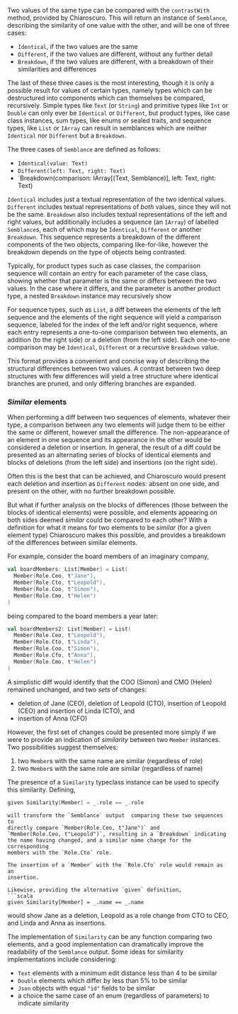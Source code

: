 Two values of the same type can be compared with the `contrastWith` method,
provided by Chiaroscuro. This will return an instance of `Semblance`,
describing the similarity of one value with the other, and will be one of three
cases:
- `Identical`, if the two values are the same
- `Different`, if the two values are different, without any further detail
- `Breakdown`, if the two values are different, with a breakdown of their
  similarities and differences

The last of these three cases is the most interesting, though it is only a
possible result for values of certain types, namely types which can be
destructured into components which can themselves be compared, recursively.
Simple types like `Text` (or `String`) and primitive types like `Int` or
`Double` can only ever be `Identical` or `Different`, but product types, like
case class instances, sum types, like enums or sealed traits, and sequence
types, like `List` or `IArray` can result in semblances which are neither
`Identical` nor `Different` but a `Breakdown`.

The three cases of `Semblance` are defined as follows:
- `Identical(value: Text)`
- `Different(left: Text, right: Text)`
- `Breakdown(comparison: IArray[(Text, Semblance)], left: Text, right: Text)

`Identical` includes just a textual representation of the two identical values.
`Different` includes textual representations of _both_ values, since they will
not be the same. `Breakdown` also includes textual representations of the left
and right values, but additionally includes a sequence (an `IArray`) of
labelled `Semblance`s, each of which may be `Identical`, `Different` or another
`Breakdown`. This sequence represents a breakdown of the different components of
the two objects, comparing like-for-like, however the breakdown depends on the
type of objects being contrasted.

Typically, for product types such as case classes, the comparison sequence will
contain an entry for each parameter of the case class, showing whether that
parameter is the same or differs between the two values. In the case where it
differs, and the parameter is another product type, a nested `Breakdown` instance
may recursively show 

For sequence types, such as `List`, a diff between the elements of the left
sequence and the elements of the right sequence will yield a comparison
sequence, labeled for the index of the left and/or right sequence, where each
entry represents a one-to-one comparison between two elements, an addition (to
the right side) or a deletion (from the left side). Each one-to-one comparison
may be `Identical`, `Different` or a recursive `Breakdown` value.

This format provides a convenient and concise way of describing the structural
differences between two values. A contrast between two deep structures with few
differences will yield a tree structure where identical branches are pruned,
and only differing branches are expanded.

### _Similar_ elements

When performing a diff between two sequences of elements, whatever their type,
a comparison between any two elements will judge them to be either the same or
different, however small the difference. The non-appearance of an element in
one sequence and its appearance in the other would be considered a deletion or
insertion. In general, the result of a diff could be presented as an
alternating series of blocks of identical elements and blocks of deletions
(from the left side) and insertions (on the right side).

Often this is the best that can be achieved, and Chiaroscuro would present each
deletion and insertion as `Different` nodes: absent on one side, and present on
the other, with no further breakdown possible.

But what if further analysis on the blocks of differences (those between the
blocks of identical elements) were possible, and elements appearing on both
sides deemed _similar_ could be compared to each other? With a definition for
what it means for two elements to be _similar_ (for a given element type)
Chiaroscuro makes this possible, and provides a breakdown of the differences
between similar elements.

For example, consider the board members of an imaginary company,
```scala
val boardMembers: List[Member] = List(
  Member(Role.Ceo, t"Jane"),
  Member(Role.Cto, t"Leopold"),
  Member(Role.Coo, t"Simon"),
  Member(Role.Cmo, t"Helen")
)
```
being compared to the board members a year later:
```scala
val boardMembers2: List[Member] = List(
  Member(Role.Ceo, t"Leopold"),
  Member(Role.Cto, t"Linda"),
  Member(Role.Coo, t"Simon"),
  Member(Role.Cfo, t"Anna"),
  Member(Role.Cmo, t"Helen")
)
```

A simplistic diff would identify that the COO (Simon) and CMO (Helen) remained
unchanged, and two _sets_ of changes:
 - deletion of Jane (CEO), deletion of Leopold (CTO), insertion of Leopold
   (CEO) and insertion of Linda (CTO), and
 - insertion of Anna (CFO)

However, the first set of changes could be presented more simply if we were to
provide an indication of _similarity_ between two `Member` instances. Two
possibilities suggest themselves:
 1. two `Member`s with the same name are similar (regardless of role)
 2. two `Member`s with the same role are similar (regardless of name)

The presence of a `Similarity` typeclass instance can be used to specify this similarity. Defining,
```scala
given Similarity[Member] = _.role == _.role
```
```
will transform the `Semblance` output  comparing these two sequences to
directly compare `Member(Role.Ceo, t"Jane")` and
`Member(Role.Ceo, t"Leopold")`, resulting in a `Breakdown` indicating
the name having changed, and a similar name change for the corresponding
members with the `Role.Cto` role.

The insertion of a `Member` with the `Role.Cfo` role would remain as an
insertion.

Likewise, providing the alternative `given` definition,
```scala
given Similarity[Member] = _.name == _.name
```
would show Jane as a deletion, Leopold as a role change from CTO to CEO, and
Linda and Anna as insertions.

The implementation of `Similarity` can be any function comparing two elements,
and a good implementation can dramatically improve the readability of the
`Semblance` output. Some ideas for similarity implementations include considering:
- `Text` elements with a minimum edit distance less than 4 to be similar
- `Double` elements which differ by less than 5% to be similar
- `Json` objects with equal `"id"` fields to be similar
- a choice the same case of an enum (regardless of parameters) to indicate similarity

